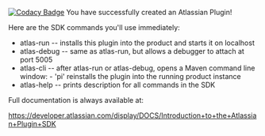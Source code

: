 [![Codacy Badge](https://api.codacy.com/project/badge/Grade/0ffecaf549db476780d0497f40b6cce1)](https://www.codacy.com/app/dzmitrykashlach/blazemeter-bamboo-plugin?utm_source=github.com&amp;utm_medium=referral&amp;utm_content=Blazemeter/blazemeter-bamboo-plugin&amp;utm_campaign=Badge_Grade)
You have successfully created an Atlassian Plugin!

Here are the SDK commands you'll use immediately:

* atlas-run   -- installs this plugin into the product and starts it on localhost
* atlas-debug -- same as atlas-run, but allows a debugger to attach at port 5005
* atlas-cli   -- after atlas-run or atlas-debug, opens a Maven command line window:
                 - 'pi' reinstalls the plugin into the running product instance
* atlas-help  -- prints description for all commands in the SDK

Full documentation is always available at:

https://developer.atlassian.com/display/DOCS/Introduction+to+the+Atlassian+Plugin+SDK
